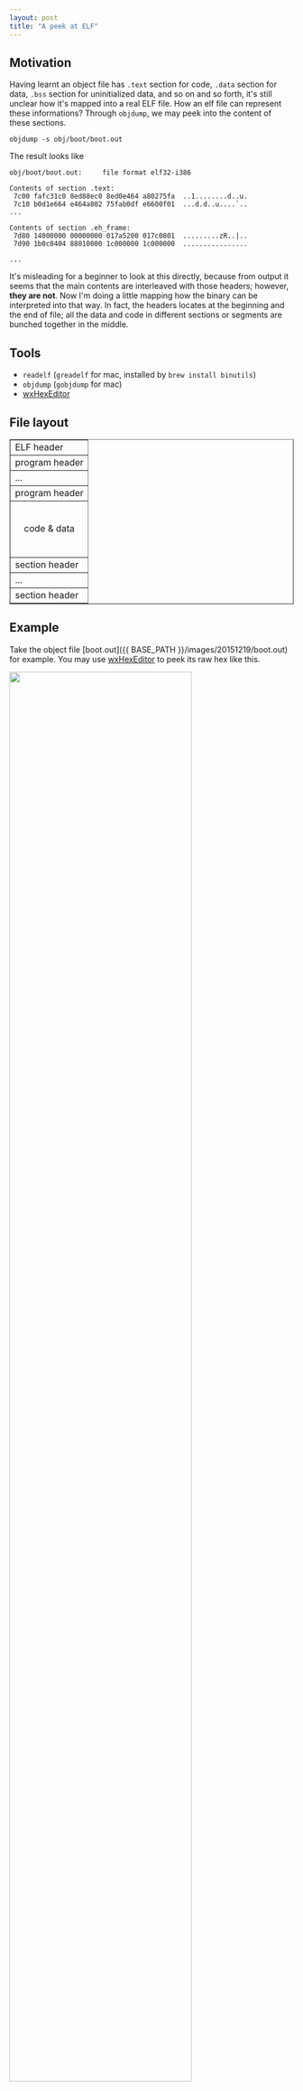 ```yaml
---
layout: post
title: "A peek at ELF" 
---
```


## Motivation

Having learnt an object file has `.text` section for code, `.data` section for data, `.bss` section for uninitialized data, and so on and so forth, it's still unclear how it's mapped into a real ELF file. How an elf file can represent these informations? Through `objdump`, we may peek into the content of these sections.

```
objdump -s obj/boot/boot.out 
```

The result looks like 

```
obj/boot/boot.out:     file format elf32-i386

Contents of section .text:
 7c00 fafc31c0 8ed88ec0 8ed0e464 a80275fa  ..1........d..u.
 7c10 b0d1e664 e464a802 75fab0df e6600f01  ...d.d..u....`..
...

Contents of section .eh_frame:
 7d80 14000000 00000000 017a5200 017c0801  .........zR..|..
 7d90 1b0c0404 88010000 1c000000 1c000000  ................
 
...
```

It's misleading for a beginner to look at this directly, because from output it seems that the main contents are interleaved with those headers; however, __they are not__. Now I'm doing a little mapping how the binary can be interpreted into that way. In fact, the headers locates at the beginning and the end of file; all the data and code in different sections or segments are bunched together in the middle.


## Tools

* `readelf` (`greadelf` for mac, installed by `brew install binutils`)
* `objdump` (`gobjdump` for mac)
* [wxHexEditor](http://www.wxhexeditor.org/)

## File layout

<table markdown="1" border="1" style="margin:auto;">
<tr><td>ELF header</td></tr>
<tr><td>program header</td></tr>
<tr><td>...</td></tr>
<tr><td>program header</td></tr>
<tr><td height="100" align="center">code & data</td></tr>
<tr><td>section header</td></tr>
<tr><td>...</td></tr>
<tr><td>section header</td></tr>
</table>

## Example

Take the object file [boot.out]({{ BASE_PATH }}/images/20151219/boot.out) for example. You may use [wxHexEditor](http://www.wxhexeditor.org/) to peek its raw hex like this.

<img src="{{ BASE_PATH }}/images/20151219/wxHexEditor.png" style="width:80%;"/>

`readelf` does a little interpretation on these hex's.

```
readelf --all boot.out
```

The result looks like

```
ELF Header:
  Magic:   7f 45 4c 46 01 01 01 00 00 00 00 00 00 00 00 00 
...
Section Headers:
  [Nr] Name              Type            Addr     Off    Size   ES Flg Lk Inf Al
  [ 0]                   NULL            00000000 000000 000000 00      0   0  0
...
```

### ELF header

The first part of the file is `ELF header`. The most notable characteristic is the magic number `7f 45 4c 46`, where `45 4c 46` interprets as `ELF` in ASCII.

<img src="{{ BASE_PATH }}/images/20151219/elf-header.png" style="width:80%;"/>

Actually this is the `e_ident` field defined by [struct ElfN_Ehdr](http://man7.org/linux/man-pages/man5/elf.5.html). For more detail, please refer to [Wikipedia](https://en.wikipedia.org/wiki/Executable_and_Linkable_Format).

### Program header and section header

The data and code part of a program can be divided into pieces. In a `linker`'s view, it's divided into `sections`, and the the meta-data of these sections are stored in `section header` table (from the figure above we can see it's located at the end of the file). In `kernel`'s (executor) view, data and code can be divide into `segments`, and the meta-data of them are stored in `program header` table.

<img src="{{ BASE_PATH }}/images/20151219/sec-seg.png" style="width:60%;"/>

### Section header string table

Well, its name is a bit long. Actually it is a `section` of the file, and it is one of the sources how `objdump` know the names of each section. First let's find it in the raw hex file.

```
readelf --all boot.out
```

and look at this

```
ELF Header:
  ...
  Start of section headers:          4760 (bytes into file)
  ...
  Size of section headers:           40 (bytes)
  ...
  Section header string table index: 6
  ...
```

It says the start of section headers is 4760, and using this info, `readelf` can further interpret the section headers for us (continue on the former result)

```
Section Headers:
  [Nr] Name              Type            Addr     Off    Size   ES Flg Lk Inf Al
  [ 0]                   NULL            00000000 000000 000000 00      0   0  0
  ...
  [ 6] .shstrtab         STRTAB          00000000 001254 000043 00      0   0  1
  ...
```

Actually we may find the `.shstrtab` entry ourselves. As from the ELF header we know that the start of section header is 4760, and that size of them is 40, and that the index of `.shstrtab` is 6, we can calculate the start of `.shstrtab` is $4760 + 6 \times 40 = 5000$.

<img src="{{ BASE_PATH }}/images/20151219/entry-shstrtab.png" style="width:80%;"/>

It's around there. $[5000, 5040)$ of `boot.out` maps to `struct Elf32_Shdr` ([ref](http://man7.org/linux/man-pages/man5/elf.5.html)).

```
typedef struct {
               uint32_t   sh_name;
               uint32_t   sh_type;
               uint64_t   sh_flags;
               Elf64_Addr sh_addr;
               Elf64_Off  sh_offset;
               uint64_t   sh_size;
               uint32_t   sh_link;
               uint32_t   sh_info;
               uint64_t   sh_addralign;
               uint64_t   sh_entsize;
           } Elf64_Shdr;
```

The bytes at 5000 is 0x11, and it should be interpreted into its name, i.e. `.shstrtab`. How can? Official explanation is

> sh_name   This member specifies the name of the section.  Its value is an index into the section header string table section, giving the location of a null-terminated string.

So there's a section `.shstrtab` that records all the names of sections. Where is it? Clue is given by this table entry. Let's look at the interpreted version by `elfread`.

```
Section Headers:
  [Nr] Name              Type            Addr     Off    Size   ES Flg Lk Inf Al
  ...
  [ 6] .shstrtab         STRTAB          00000000 001254 000043 00      0   0  1
  ...
```

Offset is 0x1254, size is 0x43, so we will look into [0x1254, 0x1297).

<img src="{{ BASE_PATH }}/images/20151219/shstrtab.png" style="width:80%;"/>

From the right, we can see that we are finding the right place. Then what does `0x11` mean? This index is a bit confusing. It's just the index in that char sequence. $0x1254 + 0x11 = 0x1265$, so let's look at the string starts at 0x1265.

<img src="{{ BASE_PATH }}/images/20151219/name-shstrtab.png" style="width:80%;"/>

That's correct, `.shstrtab`, and that is what we are looking for. 


## Conclusion

This post looks into some aspects of ELF file format. An example is given to illustrate how `objdump -s` may know the locations and names of the sections from it.

## References

* https://en.wikipedia.org/wiki/Executable_and_Linkable_Format
* http://man7.org/linux/man-pages/man5/elf.5.html
* http://www.opensecuritytraining.info/LifeOfBinaries.html

